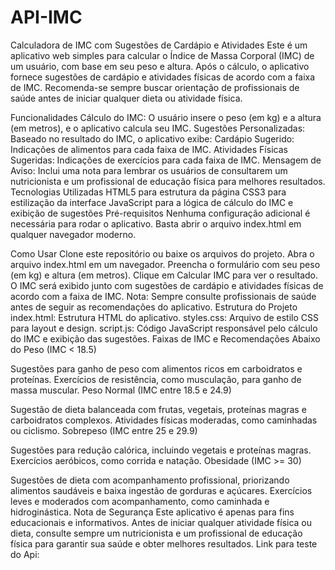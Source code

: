 # API-IMC
Calculadora de IMC com Sugestões de Cardápio e Atividades Este é um aplicativo web simples para calcular o Índice de Massa Corporal (IMC) de um usuário, com base em seu peso e altura. Após o cálculo, o aplicativo fornece sugestões de cardápio e atividades físicas de acordo com a faixa de IMC. Recomenda-se sempre buscar orientação de profissionais de saúde antes de iniciar qualquer dieta ou atividade física.

Funcionalidades Cálculo do IMC: O usuário insere o peso (em kg) e a altura (em metros), e o aplicativo calcula seu IMC. Sugestões Personalizadas: Baseado no resultado do IMC, o aplicativo exibe: Cardápio Sugerido: Indicações de alimentos para cada faixa de IMC. Atividades Físicas Sugeridas: Indicações de exercícios para cada faixa de IMC. Mensagem de Aviso: Inclui uma nota para lembrar os usuários de consultarem um nutricionista e um profissional de educação física para melhores resultados. Tecnologias Utilizadas HTML5 para estrutura da página CSS3 para estilização da interface JavaScript para a lógica de cálculo do IMC e exibição de sugestões Pré-requisitos Nenhuma configuração adicional é necessária para rodar o aplicativo. Basta abrir o arquivo index.html em qualquer navegador moderno.

Como Usar Clone este repositório ou baixe os arquivos do projeto. Abra o arquivo index.html em um navegador. Preencha o formulário com seu peso (em kg) e altura (em metros). Clique em Calcular IMC para ver o resultado. O IMC será exibido junto com sugestões de cardápio e atividades físicas de acordo com a faixa de IMC. Nota: Sempre consulte profissionais de saúde antes de seguir as recomendações do aplicativo. Estrutura do Projeto index.html: Estrutura HTML do aplicativo. styles.css: Arquivo de estilo CSS para layout e design. script.js: Código JavaScript responsável pelo cálculo do IMC e exibição das sugestões. Faixas de IMC e Recomendações Abaixo do Peso (IMC < 18.5)

Sugestões para ganho de peso com alimentos ricos em carboidratos e proteínas. Exercícios de resistência, como musculação, para ganho de massa muscular. Peso Normal (IMC entre 18.5 e 24.9)

Sugestão de dieta balanceada com frutas, vegetais, proteínas magras e carboidratos complexos. Atividades físicas moderadas, como caminhadas ou ciclismo. Sobrepeso (IMC entre 25 e 29.9)

Sugestões para redução calórica, incluindo vegetais e proteínas magras. Exercícios aeróbicos, como corrida e natação. Obesidade (IMC >= 30)

Sugestões de dieta com acompanhamento profissional, priorizando alimentos saudáveis e baixa ingestão de gorduras e açúcares. Exercícios leves e moderados com acompanhamento, como caminhada e hidroginástica. Nota de Segurança Este aplicativo é apenas para fins educacionais e informativos. Antes de iniciar qualquer atividade física ou dieta, consulte sempre um nutricionista e um profissional de educação física para garantir sua saúde e obter melhores resultados. Link para teste do Api:
